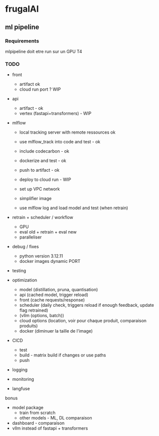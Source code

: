 # frugalAI

## ml pipeline
### Requirements
mlpipeline doit etre run sur un GPU T4

### TODO
-  front 
    - artifact ok 
    - cloud run port ? WIP
- api 
    - artifact - ok
    - vertex (fastapi+transformers) - WIP

- mlflow
    - local tracking server with remote ressources ok
    - use mlflow_track into code and test - ok
    - include codecarbon - ok
    - dockerize and test - ok
    - push to artifact - ok
    - deploy to cloud run - WIP
    - set up VPC network
    
    - simplifier image
    - use mlflow log and load model and test (when retrain)

- retrain + scheduler / workflow
    - GPU
    - eval old + retrain + eval new
    - paralleliser

- debug / fixes
    - python version 3.12.11
    - docker images dynamic PORT

- testing

- optimization 
    - model (distillation, pruna, quantisation)
    - api (cached model, trigger reload)
    - front (cache requests/response)
    - scheduler (daily check, triggers reload if enough feedback, update flag retrained)
    - (vllm (options, batch))
    - cloud options (location, voir pour chaque produit, comparaison produits)
    - docker (diminuer la taille de l'image)

- CICD
    - test
    - build - matrix build if changes or use paths
    - push
- logging
- monitoring
- langfuse

bonus
- model package
    - train from scratch
    - other models - ML, DL comparaison
- dashboard - comparaison
- vllm instead of fastapi + transformers
